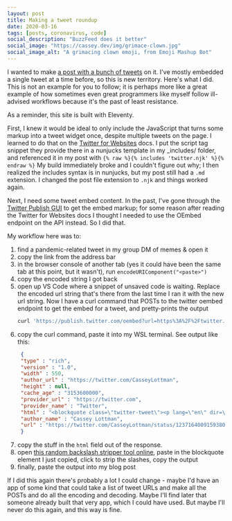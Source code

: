 ```yaml
---
layout: post
title: Making a tweet roundup
date: 2020-03-16
tags: [posts, coronavirus, code]
social_description: "BuzzFeed does it better"
social_image: "https://cassey.dev/img/grimace-clown.jpg"
social_image_alt: "A grimacing clown emoji, from Emoji Mashup Bot"
---
```


I wanted to make [a post with a bunch of tweets](/posts/2020-03-16-coronavirus-memes/) on it. I've mostly embedded a single tweet at a time before, so this is new territory. Here's what I did. This is not an example for you to follow; it is perhaps more like a great example of how sometimes even great programmers like myself follow ill-advised workflows because it's the past of least resistance.

As a reminder, this site is built with Eleventy.

First, I knew it would be ideal to only include the JavaScript that turns some markup into a tweet widget once, despite multiple tweets on the page. I learned to do that on the [Twitter for Websites](https://developer.twitter.com/en/docs/twitter-for-websites/javascript-api/guides/set-up-twitter-for-websites) docs. I put the script tag snippet they provide there in a nunjucks template in my \_includes/ folder, and referenced it in my post with `{% raw %}{% includes 'twitter.njk' %}{% endraw %}` My build immediately broke and I couldn't figure out why; I then realized the includes syntax is in nunjucks, but my post still had a `.md` extension. I changed the post file extension to `.njk` and things worked again.

Next, I need some tweet embed content. In the past, I've gone through the [Twitter Publish GUI](https://publish.twitter.com/) to get the embed markup; for some reason after reading the Twitter for Websites docs I thought I needed to use the OEmbed endpoint on the API instead. So I did that.

My workflow here was to:

1. find a pandemic-related tweet in my group DM of memes & open it
1. copy the link from the address bar
1. in the browser console of another tab (yes it could have been the same tab at this point, but it wasn't), run `encodeURIComponent("<paste>")`
1. copy the encoded string I got back
1. open up VS Code where a snippet of unsaved code is waiting. Replace the encoded url string that's there from the last time I ran it with the new url string. Now I have a curl command that POSTs to the twitter oembed endpoint to get the embed for a tweet, and pretty-prints the output
   ``` bash
   curl 'https://publish.twitter.com/oembed?url=https%3A%2F%2Ftwitter.com%2FCasseyLottman%2Fstatus%2F1237164009159380994&omit_script=true' | json_pp
   ```
1. copy the curl command, paste it into my WSL terminal. See output like this:
   ``` json
    {
    "type" : "rich",
    "version" : "1.0",
    "width" : 550,
    "author_url" : "https://twitter.com/CasseyLottman",
    "height" : null,
    "cache_age" : "3153600000",
    "provider_url" : "https://twitter.com",
    "provider_name" : "Twitter",
    "html" : "<blockquote class=\"twitter-tweet\"><p lang=\"en\" dir=\"ltr\">Today in: there are no developers on Earth who actually routinely test React components.  <br><br>So I spent most of the afternoon trying to get a thing working in React tests: shallow rendering a thing that depends on useContext.  1/x</p>&mdash; Cassey Lottman (@CasseyLottman) <a href=\"https://twitter.com/CasseyLottman/status/1237164009159380994?ref_src=twsrc%5Etfw\">March 9, 2020</a></blockquote>\n",
    "author_name" : "Cassey Lottman",
    "url" : "https://twitter.com/CasseyLottman/status/1237164009159380994"
    }
   ```
1. copy the stuff in the `html` field out of the response.
1. open [this random backslash stripper tool online](https://www.browserling.com/tools/strip-slashes), paste in the blockquote element I just copied, click to strip the slashes, copy the output
1. finally, paste the output into my blog post

If I did this again there's probably a lot I could change - maybe I'd have an app of some kind that could take a list of tweet URLs and make all the POSTs and do all the encoding and decoding. Maybe I'll find later that someone already built that very app, which I could have used. But maybe I'll never do this again, and this way is fine.
